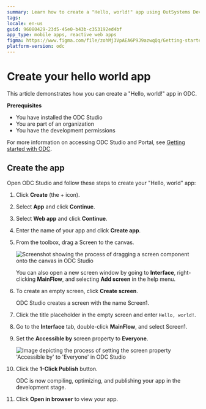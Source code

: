 ```yaml
---
summary: Learn how to create a "Hello, world!" app using OutSystems Developer Cloud (ODC) by following step-by-step instructions in ODC Studio.
tags:
locale: en-us
guid: 96080429-23d5-45e0-b43b-c353192ed4bf
app_type: mobile apps, reactive web apps
figma: https://www.figma.com/file/zohMj3VpAEA6P9J9azwqQq/Getting-started-with-ODC?type=design&node-id=3201%3A178&t=CxwRhrJUzQXvCd96-1
platform-version: odc
---
```


# Create your hello world app

This article demonstrates how you can create a "Hello, world!" app in ODC.

**Prerequisites**

* You have installed the ODC Studio
* You are part of an organization
* You have the development permissions

For more information on accessing ODC Studio and Portal, see [Getting started with ODC](intro.md).

## Create the app

Open ODC Studio and follow these steps to create your "Hello, world" app: 

1. Click **Create** (the + icon).
2. Select **App** and click **Continue**.
3. Select **Web app** and click **Continue**.
4. Enter the name of your app and click **Create app**.
5. From the toolbox, drag a Screen to the canvas.

     ![Screenshot showing the process of dragging a screen component onto the canvas in ODC Studio](images/hello-world-drag-screen-odcs.png "Dragging a Screen to the Canvas in ODC Studio")

     <div class="info" markdown="1">

     You can also open a new screen window by going to **Interface**, right-clicking **MainFlow**, and selecting **Add screen** in the help menu.

     </div>

6. To create an empty screen, click **Create screen**.
    
    ODC Studio creates a screen with the name Screen1.

7. Click the title placeholder in the empty screen and enter `Hello, world!`.
8. Go to the **Interface** tab, double-click **MainFlow**, and select Screen1. 
9. Set the **Accessible by** screen property to **Everyone**.

    ![Image depicting the process of setting the screen property 'Accessible by' to 'Everyone' in ODC Studio](images/hello-world-authorization-everyone-odcs.png "Setting Screen Authorization to Everyone in ODC Studio")

10. Click the **1-Click Publish** button.
    
    ODC is now compiling, optimizing, and publishing your app in the development stage.

11. Click **Open in browser** to view your app.

